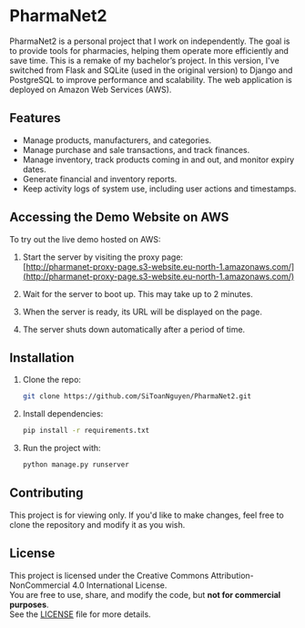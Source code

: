 # PharmaNet2

PharmaNet2 is a personal project that I work on independently. The goal is to provide tools for pharmacies, helping them operate more efficiently and save time. This is a remake of my bachelor’s project. In this version, I've switched from Flask and SQLite (used in the original version) to Django and PostgreSQL to improve performance and scalability. The web application is deployed on Amazon Web Services (AWS).

## Features

- Manage products, manufacturers, and categories.
- Manage purchase and sale transactions, and track finances.
- Manage inventory, track products coming in and out, and monitor expiry dates.
- Generate financial and inventory reports.
- Keep activity logs of system use, including user actions and timestamps.

## Accessing the Demo Website on AWS

To try out the live demo hosted on AWS:

1. Start the server by visiting the proxy page:  
   [http://pharmanet-proxy-page.s3-website.eu-north-1.amazonaws.com/](http://pharmanet-proxy-page.s3-website.eu-north-1.amazonaws.com/)

2. Wait for the server to boot up. This may take up to 2 minutes.

3. When the server is ready, its URL will be displayed on the page.

4. The server shuts down automatically after a period of time.

## Installation

1. Clone the repo:
   ```bash
   git clone https://github.com/SiToanNguyen/PharmaNet2.git
   ```

2. Install dependencies:
   ```bash
   pip install -r requirements.txt

3. Run the project with:
   ```bash
   python manage.py runserver
   ```

## Contributing

This project is for viewing only. If you'd like to make changes, feel free to clone the repository and modify it as you wish.

## License

This project is licensed under the Creative Commons Attribution-NonCommercial 4.0 International License.  
You are free to use, share, and modify the code, but **not for commercial purposes**.  
See the [LICENSE](LICENSE) file for more details.
